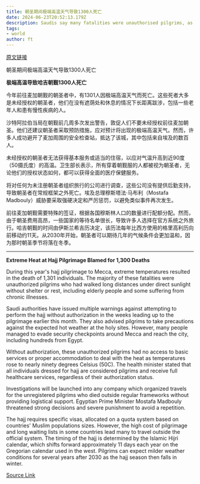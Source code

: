 ```yaml
---
title: 朝圣期间极端高温天气导致1300人死亡
date: 2024-06-23T20:52:13.179Z
description: Saudis say many fatalities were unauthorised pilgrims, as action promised against companies behind unofficial travel
tags: 
- world
author: ft
---
```


[原文链接](https://ft.com/content/c860efb0-af9d-46ee-8041-13ac8b436ddd)

朝圣期间极端高温天气导致1300人死亡

**极端高温导致哈吉朝觐1300人死亡**

今年前往麦加朝觐的朝圣者中，有1301人因极端高温天气而死亡。这些死者大多是未经授权的朝圣者，他们在没有遮荫处和休息的情况下长距离跋涉，包括一些老年人和患有慢性疾病的人。

沙特阿拉伯当局在朝觐前几周多次发出警告，敦促人们不要未经授权前往麦加朝圣。他们还建议朝圣者采取预防措施，应对预计将出现的极端高温天气。然而，许多人成功避开了麦加周围的安全检查站，抵达了该城，其中包括来自埃及的数百人。

未经授权的朝圣者无法获得基本服务或适当的住宿，以应对气温升高到近90度（50摄氏度）的高温。卫生部长表示，所有穿着朝觐服的人都被视为朝圣者，无论他们的授权状态如何，都可以获得全面的医疗保健服务。

将对任何为未注册朝圣者组织旅行的公司进行调查，这些公司没有提供后勤支持，导致朝圣者在常规框架之外死亡。埃及总理穆斯塔法·马布利（Mostafa Madbouly）威胁要采取强硬决定和严厉惩罚，以避免类似事件再次发生。

前往麦加朝觐需要特殊的签证，根据各国穆斯林人口的数量进行配额分配。然而，由于朝圣费用高昂，一些国家的等待名单很长，导致许多人选择在官方系统之外旅行。哈吉朝觐的时间由伊斯兰希吉历决定，该历法每年比西方使用的格里高利历向前移动约11天。从2030年开始，朝圣者可以期待几年的气候条件会更加温和，因为那时朝圣季节将落在冬季。

---

 **Extreme Heat at Hajj Pilgrimage Blamed for 1,300 Deaths**

During this year's hajj pilgrimage to Mecca, extreme temperatures resulted in the death of 1,301 individuals. The majority of these fatalities were unauthorized pilgrims who had walked long distances under direct sunlight without shelter or rest, including elderly people and some suffering from chronic illnesses.

Saudi authorities have issued multiple warnings against attempting to perform the hajj without authorization in the weeks leading up to the pilgrimage earlier this month. They also advised pilgrims to take precautions against the expected hot weather at the holy sites. However, many people managed to evade security checkpoints around Mecca and reach the city, including hundreds from Egypt.

Without authorization, these unauthorized pilgrims had no access to basic services or proper accommodation to deal with the heat as temperatures rose to nearly ninety degrees Celsius (50C). The health minister stated that all individuals dressed for hajj are considered pilgrims and receive full healthcare services, regardless of their authorization status.

Investigations will be launched into any company which organized travels for the unregistered pilgrims who died outside regular frameworks without providing logistical support. Egyptian Prime Minister Mostafa Madbouly threatened strong decisions and severe punishment to avoid a repetition.

The hajj requires specific visas, allocated on a quota system based on countries' Muslim populations sizes. However, the high cost of pilgrimage and long waiting lists in some countries lead many to travel outside the official system. The timing of the hajj is determined by the Islamic Hijri calendar, which shifts forward approximately 11 days each year on the Gregorian calendar used in the west. Pilgrims can expect milder weather conditions for several years after 2030 as the hajj season then falls in winter.

[Source Link](https://ft.com/content/c860efb0-af9d-46ee-8041-13ac8b436ddd)

